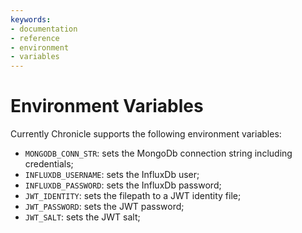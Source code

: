 ```yaml
---
keywords:
- documentation
- reference
- environment
- variables
---
```


# Environment Variables

Currently Chronicle supports the following environment variables:

* `MONGODB_CONN_STR`: sets the MongoDb connection string including credentials;
* `INFLUXDB_USERNAME`: sets the InfluxDb user;
* `INFLUXDB_PASSWORD`: sets the InfluxDb password;
* `JWT_IDENTITY`: sets the filepath to a JWT identity file;
* `JWT_PASSWORD`: sets the JWT password;
* `JWT_SALT`: sets the JWT salt;
